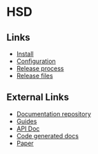 HSD
===

## Links
  - [Install](./install.md)
  - [Configuration](https://hsd-dev.org/guides/config.html)
  - [Release process](./release-process.md)
  - [Release files](./release-files.md)

## External Links
  - [Documentation repository](https://github.com/handshake-org/handshake-org.github.io)
  - [Guides](https://hsd-dev.org)
  - [API Doc](https://hsd-dev.org/api-docs/)
  - [Code generated docs](https://hsd-dev.org/hsd)
  - [Paper](https://hsd-dev.org/files/handshake.txt)
